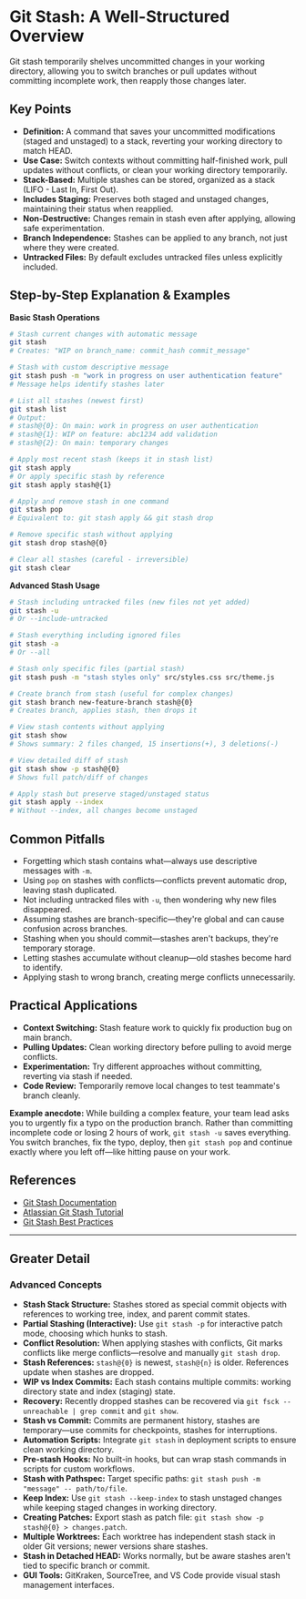 # Git Stash: A Well-Structured Overview

Git stash temporarily shelves uncommitted changes in your working directory, allowing you to switch branches or pull updates without committing incomplete work, then reapply those changes later.

## Key Points

- **Definition:** A command that saves your uncommitted modifications (staged and unstaged) to a stack, reverting your working directory to match HEAD.
- **Use Case:** Switch contexts without committing half-finished work, pull updates without conflicts, or clean your working directory temporarily.
- **Stack-Based:** Multiple stashes can be stored, organized as a stack (LIFO - Last In, First Out).
- **Includes Staging:** Preserves both staged and unstaged changes, maintaining their status when reapplied.
- **Non-Destructive:** Changes remain in stash even after applying, allowing safe experimentation.
- **Branch Independence:** Stashes can be applied to any branch, not just where they were created.
- **Untracked Files:** By default excludes untracked files unless explicitly included.

## Step-by-Step Explanation & Examples

**Basic Stash Operations**
```bash
# Stash current changes with automatic message
git stash
# Creates: "WIP on branch_name: commit_hash commit_message"

# Stash with custom descriptive message
git stash push -m "work in progress on user authentication feature"
# Message helps identify stashes later

# List all stashes (newest first)
git stash list
# Output:
# stash@{0}: On main: work in progress on user authentication
# stash@{1}: WIP on feature: abc1234 add validation
# stash@{2}: On main: temporary changes

# Apply most recent stash (keeps it in stash list)
git stash apply
# Or apply specific stash by reference
git stash apply stash@{1}

# Apply and remove stash in one command
git stash pop
# Equivalent to: git stash apply && git stash drop

# Remove specific stash without applying
git stash drop stash@{0}

# Clear all stashes (careful - irreversible)
git stash clear
```

**Advanced Stash Usage**
```bash
# Stash including untracked files (new files not yet added)
git stash -u
# Or --include-untracked

# Stash everything including ignored files
git stash -a
# Or --all

# Stash only specific files (partial stash)
git stash push -m "stash styles only" src/styles.css src/theme.js

# Create branch from stash (useful for complex changes)
git stash branch new-feature-branch stash@{0}
# Creates branch, applies stash, then drops it

# View stash contents without applying
git stash show
# Shows summary: 2 files changed, 15 insertions(+), 3 deletions(-)

# View detailed diff of stash
git stash show -p stash@{0}
# Shows full patch/diff of changes

# Apply stash but preserve staged/unstaged status
git stash apply --index
# Without --index, all changes become unstaged
```

## Common Pitfalls

- Forgetting which stash contains what—always use descriptive messages with `-m`.
- Using `pop` on stashes with conflicts—conflicts prevent automatic drop, leaving stash duplicated.
- Not including untracked files with `-u`, then wondering why new files disappeared.
- Assuming stashes are branch-specific—they're global and can cause confusion across branches.
- Stashing when you should commit—stashes aren't backups, they're temporary storage.
- Letting stashes accumulate without cleanup—old stashes become hard to identify.
- Applying stash to wrong branch, creating merge conflicts unnecessarily.

## Practical Applications

- **Context Switching:** Stash feature work to quickly fix production bug on main branch.
- **Pulling Updates:** Clean working directory before pulling to avoid merge conflicts.
- **Experimentation:** Try different approaches without committing, reverting via stash if needed.
- **Code Review:** Temporarily remove local changes to test teammate's branch cleanly.

**Example anecdote:** While building a complex feature, your team lead asks you to urgently fix a typo on the production branch. Rather than committing incomplete code or losing 2 hours of work, `git stash -u` saves everything. You switch branches, fix the typo, deploy, then `git stash pop` and continue exactly where you left off—like hitting pause on your work.

## References

- [Git Stash Documentation](https://git-scm.com/docs/git-stash)
- [Atlassian Git Stash Tutorial](https://www.atlassian.com/git/tutorials/saving-changes/git-stash)
- [Git Stash Best Practices](https://www.git-tower.com/learn/git/faq/save-changes-with-git-stash)

---

## Greater Detail

### Advanced Concepts

- **Stash Stack Structure:** Stashes stored as special commit objects with references to working tree, index, and parent commit states.
- **Partial Stashing (Interactive):** Use `git stash -p` for interactive patch mode, choosing which hunks to stash.
- **Conflict Resolution:** When applying stashes with conflicts, Git marks conflicts like merge conflicts—resolve and manually `git stash drop`.
- **Stash References:** `stash@{0}` is newest, `stash@{n}` is older. References update when stashes are dropped.
- **WIP vs Index Commits:** Each stash contains multiple commits: working directory state and index (staging) state.
- **Recovery:** Recently dropped stashes can be recovered via `git fsck --unreachable | grep commit` and `git show`.
- **Stash vs Commit:** Commits are permanent history, stashes are temporary—use commits for checkpoints, stashes for interruptions.
- **Automation Scripts:** Integrate `git stash` in deployment scripts to ensure clean working directory.
- **Pre-stash Hooks:** No built-in hooks, but can wrap stash commands in scripts for custom workflows.
- **Stash with Pathspec:** Target specific paths: `git stash push -m "message" -- path/to/file`.
- **Keep Index:** Use `git stash --keep-index` to stash unstaged changes while keeping staged changes in working directory.
- **Creating Patches:** Export stash as patch file: `git stash show -p stash@{0} > changes.patch`.
- **Multiple Worktrees:** Each worktree has independent stash stack in older Git versions; newer versions share stashes.
- **Stash in Detached HEAD:** Works normally, but be aware stashes aren't tied to specific branch or commit.
- **GUI Tools:** GitKraken, SourceTree, and VS Code provide visual stash management interfaces.
